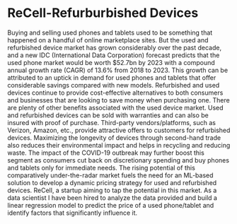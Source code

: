 # ReCell-Refurburbished Devices
Buying and selling used phones and tablets used to be something that happened on a handful of online marketplace sites. But the used and refurbished device market has grown considerably over the past decade, and a new IDC (International Data Corporation) forecast predicts that the used phone market would be worth $52.7bn by 2023 with a compound annual growth rate (CAGR) of 13.6% from 2018 to 2023.
This growth can be attributed to an uptick in demand for used phones and tablets that offer considerable savings compared with new models.
Refurbished and used devices continue to provide cost-effective alternatives to both consumers and businesses that are looking to save money when purchasing one. There are plenty of other benefits associated with the used device market.
Used and refurbished devices can be sold with warranties and can also be insured with proof of purchase. Third-party vendors/platforms, such as Verizon, Amazon, etc., provide attractive offers to customers for refurbished devices. 
Maximizing the longevity of devices through second-hand trade also reduces their environmental impact and helps in recycling and reducing waste. The impact of the COVID-19 outbreak may further boost this segment as consumers cut back on discretionary spending and buy phones and tablets only for immediate needs.
The rising potential of this comparatively under-the-radar market fuels the need for an ML-based solution to develop a dynamic pricing strategy for used and refurbished devices. ReCell, a startup aiming to tap the potential in this market.
As a data scientist I have been hired to analyze the data provided and build a linear regression model to predict the price of a used phone/tablet and identify factors that significantly influence it.

